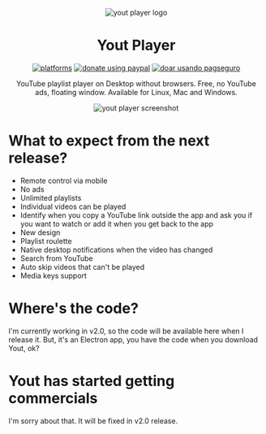 <p align="center"><img src="https://avatars0.githubusercontent.com/u/20053119?s=200&v=4" alt="yout player logo" /></p>

<h1 align="center">Yout Player</h1>

<p align="center">
  <a href="#"><img src="https://img.shields.io/badge/platforms-osx%20%7C%20linux%20%7C%20windows-6b1ca0.svg" alt="platforms" /></a>
  <a href="https://paypal.me/daltonmenezes"><img src="https://img.shields.io/badge/donate%20using-paypal-green.svg" alt="donate using paypal" /></a>
  <a href="https://youtplayer.github.io/#footer"><img src="https://img.shields.io/badge/doar%20usando-pagseguro-green.svg" alt="doar usando pagseguro" /></a>
</p>

<p align="center">YouTube playlist player on Desktop without browsers. Free, no YouTube ads, floating window. Available for Linux, Mac and Windows.</p>

<p align="center"><img src="http://i.giphy.com/BL9AuNufoqDiU.gif" alt="yout player screenshot" /></p>

# What to expect from the next release?

- Remote control via mobile
- No ads
- Unlimited playlists
- Individual videos can be played
- Identify when you copy a YouTube link outside the app and ask you if you want to watch or add it when you get back to the app
- New design
- Playlist roulette
- Native desktop notifications when the video has changed
- Search from YouTube
- Auto skip videos that can't be played
- Media keys support

# Where's the code?

I'm currently working in v2.0, so the code will be available here when I release it. But, it's an Electron app, you have the code when you download Yout, ok?

# Yout has started getting commercials

I'm sorry about that. It will be fixed in v2.0 release.
